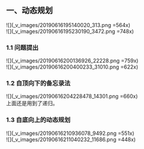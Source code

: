 ## 一、动态规划  
![](_v_images/20190616195140020_313.png =564x)  
![](_v_images/20190616195230190_3472.png =748x)  
### 1.1 问题提出  
![](_v_images/20190616200136926_22228.png =759x)  
![](_v_images/20190616200400233_31010.png =622x)  
### 1.2 自顶向下的备忘录法  
![](_v_images/20190616204228478_14301.png =660x)  
上面还是用到了递归。  
### 1.3 自底向上的动态规划  
![](_v_images/20190616210936078_9492.png =551x)  
![](_v_images/20190616211040232_11686.png =448x)  
